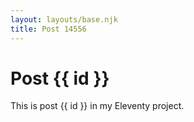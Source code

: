 ```yaml
---
layout: layouts/base.njk
title: Post 14556
---
```


# Post {{ id }}

This is post {{ id }} in my Eleventy project.
